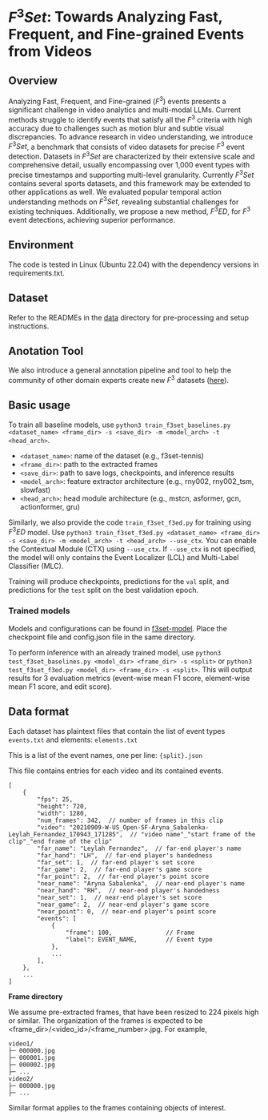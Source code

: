 # $F^3Set$: Towards Analyzing Fast, Frequent, and Fine-grained Events from Videos
## Overview
Analyzing Fast, Frequent, and Fine-grained ($F^3$) events presents a significant challenge in video analytics and multi-modal LLMs. Current methods struggle to identify events that satisfy all the $F^3$ criteria with high accuracy due to challenges such as motion blur and subtle visual discrepancies. To advance research in video understanding, we introduce $F^3Set$, a benchmark that consists of video datasets for precise $F^3$ event detection. 
Datasets in $F^3Set$ are characterized by their extensive scale and comprehensive detail, usually encompassing over 1,000 event types with precise timestamps and supporting multi-level granularity. Currently $F^3Set$ contains several sports datasets, and this framework may be extended to other applications as well. We evaluated popular temporal action understanding methods on $F^3Set$, revealing substantial challenges for existing techniques. Additionally, we propose a new method, $F^3ED$, for $F^3$ event detections, achieving superior performance. 

## Environment
The code is tested in Linux (Ubuntu 22.04) with the dependency versions in requirements.txt.

## Dataset
Refer to the READMEs in the [data](https://github.com/F3EST/F3Tennis/tree/main/data) directory for pre-processing and setup instructions.

## Anotation Tool
We also introduce a general annotation pipeline and tool to help the community of other domain experts create new $F^3$ datasets ([here](https://github.com/F3Set/F3Set/tree/main/annotation-tool)). 

## Basic usage
To train all baseline models, use `python3 train_f3set_baselines.py <dataset_name> <frame_dir> -s <save_dir> -m <model_arch> -t <head_arch>`.

* `<dataset_name>`: name of the dataset (e.g., f3set-tennis)
* `<frame_dir>`: path to the extracted frames
* `<save_dir>`: path to save logs, checkpoints, and inference results
* `<model_arch>`: feature extractor architecture (e.g., rny002, rny002_tsm, slowfast)
* `<head_arch>`: head module architecture (e.g., mstcn, asformer, gcn, actionformer, gru)

Similarly, we also provide the code `train_f3set_f3ed.py` for training using $F^3ED$ model. Use `python3 train_f3set_f3ed.py <dataset_name> <frame_dir> -s <save_dir> -m <model_arch> -t <head_arch> --use_ctx`. You can enable the Contextual Module (CTX) using `--use_ctx`. If `--use_ctx` is not specified, the model will only contains the Event Localizer (LCL) and Multi-Label Classifier (MLC).

Training will produce checkpoints, predictions for the `val` split, and predictions for the `test` split on the best validation epoch.

### Trained models
Models and configurations can be found in [f3set-model](https://github.com/F3Set/F3Set/tree/main/f3set-model). Place the checkpoint file and config.json file in the same directory.

To perform inference with an already trained model, use `python3 test_f3set_baselines.py <model_dir> <frame_dir> -s <split>` or `python3 test_f3set_f3ed.py <model_dir> <frame_dir> -s <split>`. This will output results for 3 evaluation metrics (event-wise mean F1 score, element-wise mean F1 score, and edit score).

## Data format
Each dataset has plaintext files that contain the list of event types `events.txt` and elements: `elements.txt`

This is a list of the event names, one per line: `{split}.json`

This file contains entries for each video and its contained events.
```
[
    {
        "fps": 25,
        "height": 720,
        "width": 1280,
        "num_frames": 342,  // number of frames in this clip
        "video": "20210909-W-US_Open-SF-Aryna_Sabalenka-Leylah_Fernandez_170943_171285",  // "video name"_"start frame of the clip"_"end frame of the clip"
        "far_name": "Leylah Fernandez",  // far-end player's name
        "far_hand": "LH",  // far-end player's handedness
        "far_set": 1,  // far-end player's set score
        "far_game": 2,  // far-end player's game score
        "far_point": 2,  // far-end player's point score
        "near_name": "Aryna Sabalenka",  // near-end player's name
        "near_hand": "RH",  // near-end player's handedness
        "near_set": 1,  // near-end player's set score
        "near_game": 2,  // near-end player's game score
        "near_point": 0,  // near-end player's point score
        "events": [
            {
                "frame": 100,               // Frame
                "label": EVENT_NAME,        // Event type
            },
            ...
        ],
    },
    ...
]
```
**Frame directory**

We assume pre-extracted frames, that have been resized to 224 pixels high or similar. The organization of the frames is expected to be <frame_dir>/<video_id>/<frame_number>.jpg. For example,
```
video1/
├─ 000000.jpg
├─ 000001.jpg
├─ 000002.jpg
├─ ...
video2/
├─ 000000.jpg
├─ ...
```
Similar format applies to the frames containing objects of interest.









